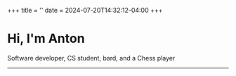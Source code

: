 +++
title = ''
date = 2024-07-20T14:32:12-04:00
+++

# Hi, I'm Anton

Software developer, CS student, bard, and a Chess player

---
